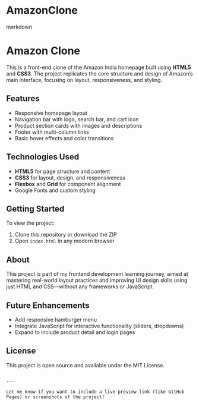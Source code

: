 # AmazonClone

markdown
#  Amazon Clone

This is a front-end clone of the Amazon India homepage built using **HTML5** and **CSS3**. The project replicates the core structure and design of Amazon’s main interface, focusing on layout, responsiveness, and styling.

##  Features

- Responsive homepage layout
- Navigation bar with logo, search bar, and cart icon
- Product section cards with images and descriptions
- Footer with multi-column links
- Basic hover effects and color transitions

##  Technologies Used

- **HTML5** for page structure and content
- **CSS3** for layout, design, and responsiveness
- **Flexbox** and **Grid** for component alignment
- Google Fonts and custom styling

##  Getting Started

To view the project:

1. Clone this repository or download the ZIP
2. Open `index.html` in any modern browser

##  About

This project is part of my frontend development learning journey, aimed at mastering real-world layout practices and improving UI design skills using just HTML and CSS—without any frameworks or JavaScript.

##  Future Enhancements

- Add responsive hamburger menu
- Integrate JavaScript for interactive functionality (sliders, dropdowns)
- Expand to include product detail and login pages

##  License

This project is open source and available under the MIT License.
```

---

Let me know if you want to include a live preview link (like GitHub Pages) or screenshots of the project!
